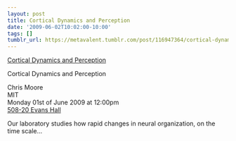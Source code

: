 ```yaml
---
layout: post
title: Cortical Dynamics and Perception
date: '2009-06-02T10:02:00-10:00'
tags: []
tumblr_url: https://metavalent.tumblr.com/post/116947364/cortical-dynamics-and-perception
---
```

[Cortical Dynamics and Perception](http://metavalent.com/?p=1028)  

Cortical Dynamics and Perception

Chris Moore  
MIT  
Monday 01st of June 2009 at 12:00pm  
[508-20 Evans Hall](https://redwood.berkeley.edu/)

Our laboratory studies how rapid changes in neural organization, on the time scale…

